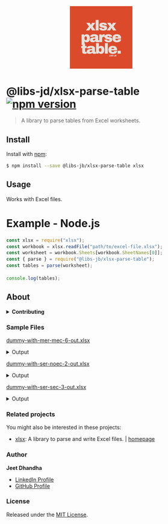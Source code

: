 <div align="center"><img width="33%" src="info.png" />
</div>

# @libs-jd/xlsx-parse-table [![npm version](https://badge.fury.io/js/@libs-jd%2Fxlsx-parse-table.svg)](https://badge.fury.io/js/@libs-jd%2Fxlsx-parse-table)

> A library to parse tables from Excel worksheets.

## Install

Install with [npm](https://www.npmjs.com/):

```sh
$ npm install --save @libs-jb/xlsx-parse-table xlsx
```

## Usage

Works with Excel files.

# Example - Node.js

```js
const xlsx = require("xlsx");
const workbook = xlsx.readFile("path/to/excel-file.xlsx");
const worksheet = workbook.Sheets[workbook.SheetNames[0]];
const { parse } = require("@libs-jb/xlsx-parse-table");
const tables = parse(worksheet);

console.log(tables);
```

## About

<details>
<summary><strong>Contributing</strong></summary>

Pull requests and stars are always welcome. For bugs and feature requests, [please create an issue](../../issues/new).

</details>

### Sample Files

[dummy-with-mer-mec-6-out.xlsx](https://github.com/user-attachments/files/17686507/dummy-with-mer-mec-6-out.xlsx)

<details>
  <summary>Output</summary>

```js
[
  [
    ["Sr. No.", "Email", "Name ", "Age", "Promoted", "ID", "Joining Date", "Termination Date"],
    [1, "jeet@gmail.com", "Jeet D.", 26, "", "EM1", 45353, 45537],
    [2, "john@gmail.com", "John D.", 25, "", "EM2", 45373, 45732],
    [3, "adi@gmail.com", "Adi. D.", 25, "", "EM3", 45598, 45607],
  ],
  [
    ["Sr. No.", "EM ID", "Salary"],
    [1, "EM1", 1000000],
    [2, "EM2", 1200000],
  ],
  [
    ["Sr. No.", "EM ID", "Salary"],
    [1, "EM1", 1000000],
    [2, "EM2", 1200000],
    [3, "EM3", 1400000],
  ],
  [
    ["Sr. No.", "EM ID", "Salary"],
    [1, "EM1", 1000000],
    [2, "EM2", 1200000],
  ],
  [
    ["Sr. No.", "EM ID", "Salary"],
    [1, "EM1", 1000000],
    [2, "EM2", 1200000],
  ],
  [
    ["Sr. No.", "EM ID", "Salary"],
    [1, "EM1", 1000000],
    [2, "EM2", 1200000],
    [3, "EM3", 1400000],
  ],
];
```

</details>
  
[dummy-with-ser-noec-2-out.xlsx](https://github.com/user-attachments/files/17686508/dummy-with-ser-noec-2-out.xlsx)

<details>
  <summary>Output</summary>

```js
[
  [
    ["Sr. No.", "Email", "Name ", "Age", "Promoted", "ID", "Joining Date", "Termination Date"],
    [1, "jeet@gmail.com", "Jeet D.", 26, "", "EM1", 45353, 45537],
    [2, "jogn@gmail.com", "John D.", 25, "", "EM2", 45373, 45732],
    [3, "adi@gmail.com", "Adi. D.", 25, "", "EM3", 45598, 45607],
  ],
  [
    ["Sr. No.", "EM ID", "Salary"],
    [1, "EM1", 1000000],
    [2, "EM2", 1200000],
    [3, "EM3", 1400000],
  ],
];
```

</details>

[dummy-with-ser-sec-3-out.xlsx](https://github.com/user-attachments/files/17686512/dummy-with-ser-sec-3-out.xlsx)

<details>
  <summary>Output</summary>

```js
[
  [
    ["Email", "Name ", "Age"],
    ["jeet@gmail.com", "Jeet D.", 26],
    ["john@gmail.com", "John D.", 25],
    ["adi@gmail.com", "Adi. D.", 25],
  ],
  [
    ["Sr. No.", "ID", "Joining Date", "Termination Date"],
    [1, "EM1", 45353, 45537],
    [2, "EM2", 45373, 45732],
    [3, "EM3", 45598, 45607],
  ],
  [
    ["Sr. No.", "EM ID", "Salary"],
    [1, "EM1", 1000000],
    [2, "EM2", 1200000],
    [3, "EM3", 1400000],
  ],
];
```

</details>

### Related projects

You might also be interested in these projects:

- [xlsx](https://www.npmjs.com/package/xlsx): A library to parse and write Excel files. | [homepage](https://github.com/SheetJS/sheetjs "A library to parse and write Excel files.")

### Author

**Jeet Dhandha**

- [LinkedIn Profile](https://linkedin.com/in/jeet-dhandha)
- [GitHub Profile](https://github.com/jeet-dhandha)

### License

Released under the [MIT License](LICENSE).

